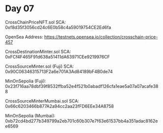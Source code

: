 # Day 07


CrossChainPriceNFT.sol SCA: 0xf8d35f3056cd24c6E0b58c4a59019754CE2Ed6fa

OpenSea Address: https://testnets.opensea.io/collection/crosschain-price-457

CrossDestinationMinter.sol SCA:
0xFCf4F465F91d638a51411dA63971CEe9219976CF

CrossSourceMinter.sol (Fuji) SCA: 0x90C06346315713F2a6e701A3Ad84189bF4B0de74

MinOnSepolia (Fuji): 0x23f716aa78dbf39f8532ffba52e4f521b0abadf126cfa1eae5a07a07acafe388

CrossSourceMinterMumbai.sol SCA: 0x66c6203466b877A2a94cc2aa23fFD6EEe34A8758

MinOnSepolia (Mumbai):
0xb72cd4bd277b349799a2eb701c60b307e7f63e61537bb4a351adac8162ee6569